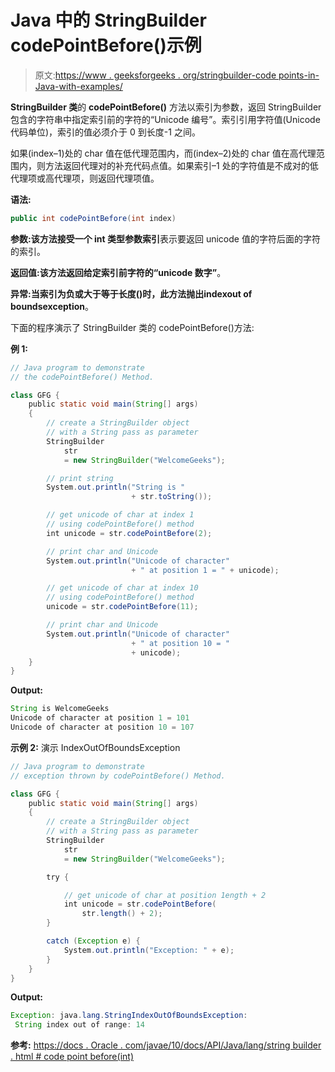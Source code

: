 # Java 中的 StringBuilder codePointBefore()示例

> 原文:[https://www . geeksforgeeks . org/stringbuilder-code points-in-Java-with-examples/](https://www.geeksforgeeks.org/stringbuilder-codepointbefore-in-java-with-examples/)

**StringBuilder 类**的 **codePointBefore()** 方法以索引为参数，返回 StringBuilder 包含的字符串中指定索引前的字符的“Unicode 编号”。索引引用字符值(Unicode 代码单位)，索引的值必须介于 0 到长度-1 之间。

如果(index–1)处的 char 值在低代理范围内，而(index–2)处的 char 值在高代理范围内，则方法返回代理对的补充代码点值。如果索引–1 处的字符值是不成对的低代理项或高代理项，则返回代理项值。

**语法:**

```java
public int codePointBefore(int index)
```

**参数:**该方法接受一个 int 类型参数**索引**表示要返回 unicode 值的字符后面的字符的索引。

**返回值:**该方法返回给定索引前字符的**“unicode 数字”**。

**异常:**当索引为负或大于等于长度()时，此方法抛出**indexout of boundsexception**。

下面的程序演示了 StringBuilder 类的 codePointBefore()方法:

**例 1:**

```java
// Java program to demonstrate
// the codePointBefore() Method.

class GFG {
    public static void main(String[] args)
    {
        // create a StringBuilder object
        // with a String pass as parameter
        StringBuilder
            str
            = new StringBuilder("WelcomeGeeks");

        // print string
        System.out.println("String is "
                           + str.toString());

        // get unicode of char at index 1
        // using codePointBefore() method
        int unicode = str.codePointBefore(2);

        // print char and Unicode
        System.out.println("Unicode of character"
                           + " at position 1 = " + unicode);

        // get unicode of char at index 10
        // using codePointBefore() method
        unicode = str.codePointBefore(11);

        // print char and Unicode
        System.out.println("Unicode of character"
                           + " at position 10 = "
                           + unicode);
    }
}
```

**Output:**

```java
String is WelcomeGeeks
Unicode of character at position 1 = 101
Unicode of character at position 10 = 107

```

**示例 2:** 演示 IndexOutOfBoundsException

```java
// Java program to demonstrate
// exception thrown by codePointBefore() Method.

class GFG {
    public static void main(String[] args)
    {
        // create a StringBuilder object
        // with a String pass as parameter
        StringBuilder
            str
            = new StringBuilder("WelcomeGeeks");

        try {

            // get unicode of char at position 1ength + 2
            int unicode = str.codePointBefore(
                str.length() + 2);
        }

        catch (Exception e) {
            System.out.println("Exception: " + e);
        }
    }
}
```

**Output:**

```java
Exception: java.lang.StringIndexOutOfBoundsException:
 String index out of range: 14

```

**参考:**
[https://docs . Oracle . com/javae/10/docs/API/Java/lang/string builder . html # code point before(int)](https://docs.oracle.com/javase/10/docs/api/java/lang/StringBuilder.html#codePointBefore(int))